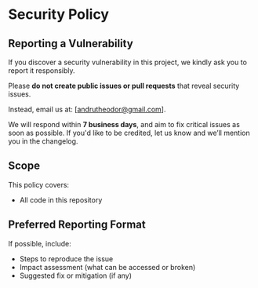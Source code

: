 # Security Policy

## Reporting a Vulnerability

If you discover a security vulnerability in this project, we kindly ask you to report it responsibly.

Please **do not create public issues or pull requests** that reveal security issues.

Instead, email us at: [andrutheodor@gmail.com].

We will respond within **7 business days**, and aim to fix critical issues as soon as possible. If you'd like to be credited, let us know and we’ll mention you in the changelog.

## Scope

This policy covers:

- All code in this repository

## Preferred Reporting Format

If possible, include:

- Steps to reproduce the issue
- Impact assessment (what can be accessed or broken)
- Suggested fix or mitigation (if any)
